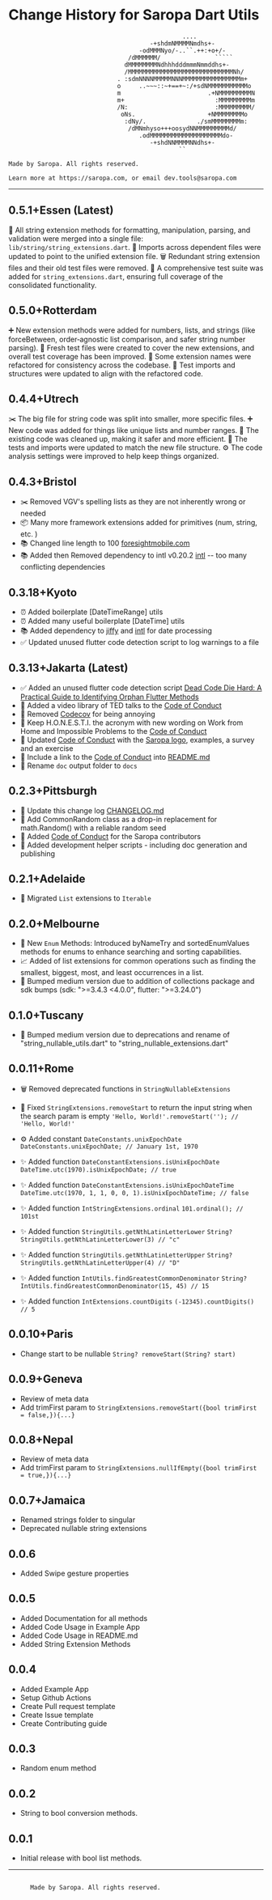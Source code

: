# Change History for Saropa Dart Utils

``` text
                                                ....
                                       -+shdmNMMMMNmdhs+-
                                    -odMMMNyo/-..``.++:+o+/-
                                 /dMMMMMM/               `````
                                dMMMMMMMMNdhhhdddmmmNmmddhs+-
                                /MMMMMMMMMMMMMMMMMMMMMMMMMMMMMNh/
                              . :sdmNNNNMMMMMNNNMMMMMMMMMMMMMMMMm+
                              o     ..~~~::~+==+~:/+sdNMMMMMMMMMMMo
                              m                        .+NMMMMMMMMMN
                              m+                         :MMMMMMMMMm
                              /N:                        :MMMMMMMMM/
                               oNs.                    +NMMMMMMMMo
                                :dNy/.              ./smMMMMMMMMm:
                                 /dMNmhyso+++oosydNNMMMMMMMMMd/
                                    .odMMMMMMMMMMMMMMMMMMMMdo-
                                       -+shdNNMMMMNNdhs+-
                                               ``

Made by Saropa. All rights reserved.

Learn more at https://saropa.com, or email dev.tools@saropa.com
```

****

## 0.5.1+Essen (Latest)
🧩 All string extension methods for formatting, manipulation, parsing, and validation were merged into a single file: `lib/string/string_extensions.dart`.
🔗 Imports across dependent files were updated to point to the unified extension file.
🗑️ Redundant string extension files and their old test files were removed.
🧪 A comprehensive test suite was added for `string_extensions.dart`, ensuring full coverage of the consolidated functionality.

## 0.5.0+Rotterdam
➕ New extension methods were added for numbers, lists, and strings (like forceBetween, order‑agnostic list comparison, and safer string number parsing).
🧪 Fresh test files were created to cover the new extensions, and overall test coverage has been improved.
🔄 Some extension names were refactored for consistency across the codebase.
🧹 Test imports and structures were updated to align with the refactored code.

<!-- cspell: ignore Utrech -->
## 0.4.4+Utrech

✂️ The big file for string code was split into smaller, more specific files.
➕ New code was added for things like unique lists and number ranges.
🧹 The existing code was cleaned up, making it safer and more efficient.
🔄 The tests and imports were updated to match the new file structure.
⚙️ The code analysis settings were improved to help keep things organized.

## 0.4.3+Bristol

* ✂️ Removed VGV's spelling lists as they are not inherently wrong or needed
* 📦 Many more framework extensions added for primitives (num, string, etc. )
* 📚 Changed line length to 100 [foresightmobile.com](https://foresightmobile.com/blog/flutter-3-29-and-dart-3-7-making-our-dev-lives-even-easier)
* 📚 Added then Removed dependency to intl v0.20.2 [intl](https://pub.dev/packages/intl/changelog) -- too many conflicting dependencies

## 0.3.18+Kyoto

* ⏰ Added boilerplate [DateTimeRange] utils
* ⏰ Added many useful boilerplate [DateTime] utils
* 📚 Added dependency to [jiffy](https://pub.dev/packages/jiffy/changelog) and [intl](https://pub.dev/packages/intl/changelog) for date processing
* ✅ Updated unused flutter code detection script to log warnings to a file

## 0.3.13+Jakarta (Latest)

* ✅ Added an unused flutter code detection script [Dead Code Die Hard: A Practical Guide to Identifying Orphan Flutter Methods](https://saropa-contacts.medium.com/dead-code-die-hard-a-practical-guide-to-identifying-orphan-flutter-methods-b112a1a07320)
* 🤝 Added a video library of TED talks to the [Code of Conduct](https://github.com/saropa/saropa_dart_utils/blob/main/code.of.conduct.md)
* 🚀 Removed [Codecov](https://community.codecov.com/) for being annoying
* 🤝 Keep H.O.N.E.S.T.I. the acronym with new wording on Work from Home and Impossible Problems to the [Code of Conduct](https://github.com/saropa/saropa_dart_utils/blob/main/code.of.conduct.md)
* 🤝 Updated [Code of Conduct](https://github.com/saropa/saropa_dart_utils/blob/main/code.of.conduct.md) with the [Saropa logo](https://raw.githubusercontent.com/saropa/saropa_dart_utils/main/SaropaLogo2019_contrast-1200.png), examples, a survey and an exercise
* 🤝 Include a link to the [Code of Conduct](https://github.com/saropa/saropa_dart_utils/blob/main/code.of.conduct.md) into [README.md](https://github.com/saropa/saropa_dart_utils/blob/main/README.md)
* 🧹 Rename `doc` output folder to `docs`

## 0.2.3+Pittsburgh

* 🧹 Update this change log [CHANGELOG.md](https://github.com/saropa/saropa_dart_utils/blob/main/CHANGELOG.md)
* 🔢 Add CommonRandom class as a drop-in replacement for math.Random() with a reliable random seed
* 🤝 Added [Code of Conduct](https://github.com/saropa/saropa_dart_utils/blob/main/code.of.conduct.md) for the Saropa contributors
* 📜 Added development helper scripts - including doc generation and publishing

## 0.2.1+Adelaide

* 🧹 Migrated `List` extensions to `Iterable`

## 0.2.0+Melbourne

* 🚀 New `Enum` Methods: Introduced byNameTry and sortedEnumValues methods for enums to enhance searching and sorting capabilities.
* 📈 Added of list extensions for common operations such as finding the smallest, biggest, most, and least occurrences in a list.
* 🧹 Bumped medium version due to addition of collections package and sdk bumps (sdk: ">=3.4.3 <4.0.0", flutter: ">=3.24.0")

## 0.1.0+Tuscany

* 🧹 Bumped medium version due to deprecations and rename of "string_nullable_utils.dart" to "string_nullable_extensions.dart"

## 0.0.11+Rome

* 🗑️ Removed deprecated functions in ```StringNullableExtensions```

* 🐛 Fixed ```StringExtensions.removeStart``` to return the input string when the search param is empty
 ```'Hello, World!'.removeStart(''); // 'Hello, World!'```

* ⚙️ Added constant ```DateConstants.unixEpochDate```
 ```DateConstants.unixEpochDate; // January 1st, 1970```

* ✨ Added function ```DateConstantExtensions.isUnixEpochDate```
 ```DateTime.utc(1970).isUnixEpochDate; // true```

* ✨ Added function ```DateConstantExtensions.isUnixEpochDateTime```
 ```DateTime.utc(1970, 1, 1, 0, 0, 1).isUnixEpochDateTime; // false```

* ✨ Added function ```IntStringExtensions.ordinal```
 ```101.ordinal(); // 101st```

* ✨ Added function ```StringUtils.getNthLatinLetterLower```
 ```String? StringUtils.getNthLatinLetterLower(3) // "c"```

* ✨ Added function ```StringUtils.getNthLatinLetterUpper```
 ```String? StringUtils.getNthLatinLetterUpper(4) // "D"```

* ✨ Added function ```IntUtils.findGreatestCommonDenominator```
 ```String? IntUtils.findGreatestCommonDenominator(15, 45) // 15```

* ✨ Added function ```IntExtensions.countDigits```
 ```(-12345).countDigits() // 5```

## 0.0.10+Paris

* Change start to be nullable
```String? removeStart(String? start)```

## 0.0.9+Geneva

* Review of meta data
* Add trimFirst param to
```StringExtensions.removeStart({bool trimFirst = false,}){...}```

## 0.0.8+Nepal

* Review of meta data
* Add trimFirst param to
```StringExtensions.nullIfEmpty({bool trimFirst = true,}){...}```

## 0.0.7+Jamaica

* Renamed strings folder to singular
* Deprecated nullable string extensions

## 0.0.6

* Added Swipe gesture properties

## 0.0.5

* Added Documentation for all methods
* Added Code Usage in Example App
* Added Code Usage in README.md
* Added String Extension Methods

## 0.0.4

* Added Example App
* Setup Github Actions
* Create Pull request template
* Create Issue template
* Create Contributing guide

## 0.0.3

* Random enum method

## 0.0.2

* String to bool conversion methods.

## 0.0.1

* Initial release with bool list methods.

****

``` plain

      Made by Saropa. All rights reserved.
```

